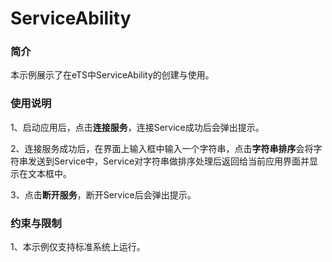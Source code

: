 #  ServiceAbility

### 简介

本示例展示了在eTS中ServiceAbility的创建与使用。

### 使用说明

1、启动应用后，点击**连接服务**，连接Service成功后会弹出提示。

2、连接服务成功后，在界面上输入框中输入一个字符串，点击**字符串排序**会将字符串发送到Service中，Service对字符串做排序处理后返回给当前应用界面并显示在文本框中。

3、点击**断开服务**，断开Service后会弹出提示。

### 约束与限制

1、本示例仅支持标准系统上运行。
